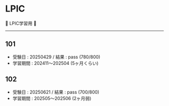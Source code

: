 # LPIC

:dog: LPIC学習用 :dog:

---

## 101

- 受験日 : 20250429 / 結果 : pass (780/800)
- 学習期間 : 202411〜202504 (5ヶ月くらい)

## 102

- 受験日 : 20250621 / 結果 : pass (700/800)
- 学習期間 : 202505～202506 (2ヶ月弱)

